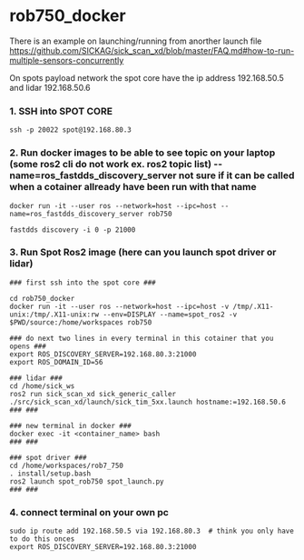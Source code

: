 # rob750_docker

There is an example on launching/running from anorther launch file
https://github.com/SICKAG/sick_scan_xd/blob/master/FAQ.md#how-to-run-multiple-sensors-concurrently

On spots payload network the spot core have the ip address 192.168.50.5 and lidar 192.168.50.6


### 1. SSH into SPOT CORE
    ssh -p 20022 spot@192.168.80.3

### 2. Run docker images to be able to see topic on your laptop (some ros2 cli do not work ex. ros2 topic list) --name=ros_fastdds_discovery_server not sure if it can be called when a cotainer allready have been run with that name
    docker run -it --user ros --network=host --ipc=host --name=ros_fastdds_discovery_server rob750

    fastdds discovery -i 0 -p 21000

### 3. Run Spot Ros2 image (here can you launch spot driver or lidar)
    ### first ssh into the spot core ###

    cd rob750_docker
    docker run -it --user ros --network=host --ipc=host -v /tmp/.X11-unix:/tmp/.X11-unix:rw --env=DISPLAY --name=spot_ros2 -v $PWD/source:/home/workspaces rob750

    ### do next two lines in every terminal in this cotainer that you opens ###
    export ROS_DISCOVERY_SERVER=192.168.80.3:21000
    export ROS_DOMAIN_ID=56

    ### lidar ###
    cd /home/sick_ws
    ros2 run sick_scan_xd sick_generic_caller ./src/sick_scan_xd/launch/sick_tim_5xx.launch hostname:=192.168.50.6
    ### ###

    ### new terminal in docker ###
    docker exec -it <container_name> bash
    ### ###
    
    ### spot driver ###
    cd /home/workspaces/rob7_750
    . install/setup.bash
    ros2 launch spot_rob750 spot_launch.py
    ### ###

### 4. connect terminal on your own pc
    sudo ip route add 192.168.50.5 via 192.168.80.3  # think you only have to do this onces
    export ROS_DISCOVERY_SERVER=192.168.80.3:21000
